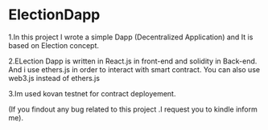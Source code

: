 # ElectionDapp

1.In this project I wrote a simple Dapp (Decentralized Application) and It is based on  Election concept.

2.ELection Dapp is written in React.js in front-end and solidity in Back-end. And i use ethers.js in order to  interact with smart contract. You can also use web3.js instead of ethers.js 

3.Im used kovan testnet for contract deployement.

(If you findout any bug related to this project .I request you to kindle inform me).
